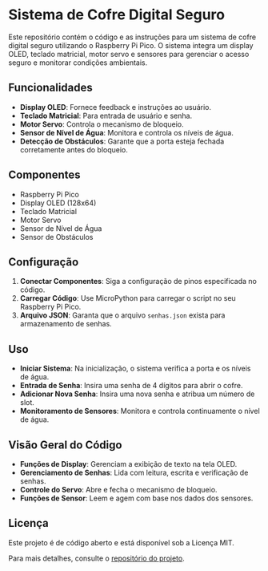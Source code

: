 # Sistema de Cofre Digital Seguro

Este repositório contém o código e as instruções para um sistema de cofre digital seguro utilizando o Raspberry Pi Pico. O sistema integra um display OLED, teclado matricial, motor servo e sensores para gerenciar o acesso seguro e monitorar condições ambientais.

## Funcionalidades

- **Display OLED**: Fornece feedback e instruções ao usuário.
- **Teclado Matricial**: Para entrada de usuário e senha.
- **Motor Servo**: Controla o mecanismo de bloqueio.
- **Sensor de Nível de Água**: Monitora e controla os níveis de água.
- **Detecção de Obstáculos**: Garante que a porta esteja fechada corretamente antes do bloqueio.

## Componentes

- Raspberry Pi Pico
- Display OLED (128x64)
- Teclado Matricial
- Motor Servo
- Sensor de Nível de Água
- Sensor de Obstáculos

## Configuração

1. **Conectar Componentes**: Siga a configuração de pinos especificada no código.
2. **Carregar Código**: Use MicroPython para carregar o script no seu Raspberry Pi Pico.
3. **Arquivo JSON**: Garanta que o arquivo `senhas.json` exista para armazenamento de senhas.

## Uso

- **Iniciar Sistema**: Na inicialização, o sistema verifica a porta e os níveis de água.
- **Entrada de Senha**: Insira uma senha de 4 dígitos para abrir o cofre.
- **Adicionar Nova Senha**: Insira uma nova senha e atribua um número de slot.
- **Monitoramento de Sensores**: Monitora e controla continuamente o nível de água.

## Visão Geral do Código

- **Funções de Display**: Gerenciam a exibição de texto na tela OLED.
- **Gerenciamento de Senhas**: Lida com leitura, escrita e verificação de senhas.
- **Controle do Servo**: Abre e fecha o mecanismo de bloqueio.
- **Funções de Sensor**: Leem e agem com base nos dados dos sensores.

## Licença

Este projeto é de código aberto e está disponível sob a Licença MIT.

Para mais detalhes, consulte o [repositório do projeto](https://github.com/Rubiozito/EEN251).
